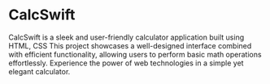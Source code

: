 # CalcSwift
CalcSwift is a sleek and user-friendly calculator application built using HTML, CSS This project showcases a well-designed interface combined with efficient functionality, allowing users to perform basic math operations effortlessly. Experience the power of web technologies in a simple yet elegant calculator.
